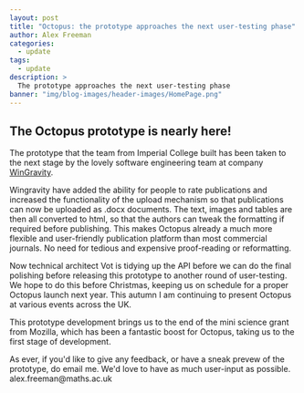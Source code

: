 ```yaml
---
layout: post
title: "Octopus: the prototype approaches the next user-testing phase"
author: Alex Freeman
categories:
  - update
tags:
  - update
description: >
  The prototype approaches the next user-testing phase
banner: "img/blog-images/header-images/HomePage.png"
---
```


## The Octopus prototype is nearly here!

<p>The prototype that the team from Imperial College built has been taken to the next stage by the lovely software engineering team at company <a href="https://www.wingravity.com">WinGravity</a>.</p>
<!-- more -->

<p>Wingravity have added the ability for people to rate publications and increased the functionality of the upload mechanism so that publications can now be uploaded as .docx documents. The text, images and tables are then all converted to html, so that the authors can tweak the formatting if required before publishing. This makes Octopus already a much more flexible and user-friendly publication platform than most commercial journals. No need for tedious and expensive proof-reading or reformatting.</p>

<p>Now technical architect Vot is tidying up the API before we can do the final polishing before releasing this prototype to another round of user-testing. We hope to do this before Christmas, keeping us on schedule for a proper Octopus launch next year. This autumn I am continuing to present Octopus at various events across the UK.</p>

<p>This prototype development brings us to the end of the mini science grant from Mozilla, which has been a fantastic boost for Octopus, taking us to the first stage of development.</p>

<p>As ever, if you'd like to give any feedback, or have a sneak prevew of the prototype, do email me. We'd love to have as much user-input as possible. alex.freeman@maths.ac.uk</p>
